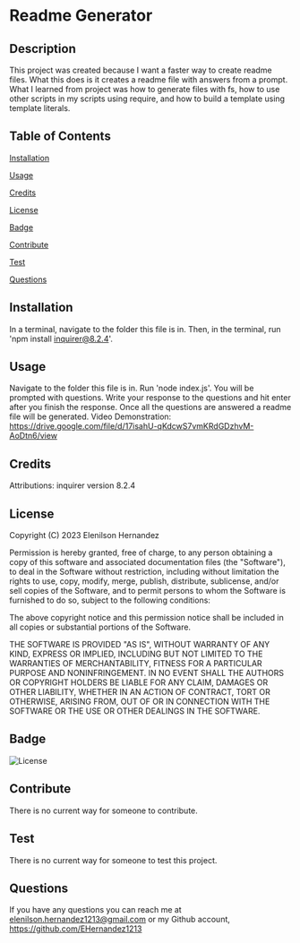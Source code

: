 # Readme Generator

  ## Description

  This project was created because I want a faster way to create readme files.
  What this does is it creates a readme file with answers from a prompt.
  What I learned from project was how to generate files with fs, how to use other scripts in my scripts using require, and how to build a template using template literals.

  ## Table of Contents

  [Installation](#installation)

  [Usage](#usage)
  
  [Credits](#credits)

  [License](#license)

  [Badge](#badge)

  [Contribute](#contribute)

  [Test](#test)

  [Questions](#questions)

  ## Installation

  In a terminal, navigate to the folder this file is in. Then, in the terminal, run 'npm install inquirer@8.2.4'.

  ## Usage

  Navigate to the folder this file is in. Run 'node index.js'. You will be prompted with questions. Write your response to the questions and hit enter after you finish the response. Once all the questions are answered a readme file will be generated.
  Video Demonstration: https://drive.google.com/file/d/17isahU-qKdcwS7vmKRdGDzhvM-AoDtn6/view


  ## Credits

  Attributions: inquirer version 8.2.4
  

  ## License
    
  Copyright (C) 2023 Elenilson Hernandez
    
  Permission is hereby granted, free of charge, to any person obtaining a copy of this software and 
  associated documentation files (the "Software"), to deal in the Software without restriction, 
  including without limitation the rights to use, copy, modify, merge, publish, distribute, sublicense, 
  and/or sell copies of the Software, and to permit persons to whom the Software is furnished to do 
  so, subject to the following conditions:
    
  The above copyright notice and this permission notice shall be included in all copies or substantial
  portions of the Software.

  THE SOFTWARE IS PROVIDED "AS IS", WITHOUT WARRANTY OF ANY KIND, EXPRESS OR
  IMPLIED, INCLUDING BUT NOT LIMITED TO THE WARRANTIES OF MERCHANTABILITY, FITNESS
  FOR A PARTICULAR PURPOSE AND NONINFRINGEMENT. IN NO EVENT SHALL THE AUTHORS
  OR COPYRIGHT HOLDERS BE LIABLE FOR ANY CLAIM, DAMAGES OR OTHER LIABILITY,
  WHETHER IN AN ACTION OF CONTRACT, TORT OR OTHERWISE, ARISING FROM, OUT OF OR IN
  CONNECTION WITH THE SOFTWARE OR THE USE OR OTHER DEALINGS IN THE SOFTWARE.
  

  ## Badge

![License](https://img.shields.io/badge/License-MIT-green)

  ## Contribute

  There is no current way for someone to contribute.

  ## Test

  There is no current way for someone to test this project.

  ## Questions

  If you have any questions you can reach me at elenilson.hernandez1213@gmail.com or my Github account, https://github.com/EHernandez1213
